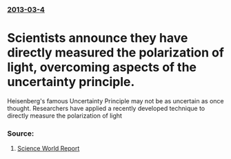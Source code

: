 ### [2013-03-4](/news/2013/03/4/index.md)

# Scientists announce they have directly measured the polarization of light, overcoming aspects of the uncertainty principle. 

Heisenberg&#039;s famous Uncertainty Principle may not be as uncertain as once thought. Researchers have applied a recently developed technique to directly measure the polarization of light


### Source:

1. [Science World Report](http://www.scienceworldreport.com/articles/5347/20130304/new-discovery-challenges-heisenbergs-uncertainty-principle-advancing-quantum-mechanics.htm)

